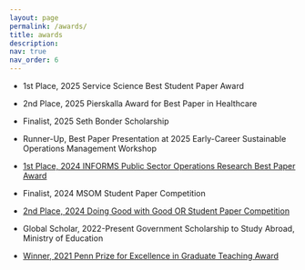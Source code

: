 ```yaml
---
layout: page
permalink: /awards/
title: awards
description: 
nav: true
nav_order: 6
---
```


<style>
  .award-title {
    margin-bottom: 0.5em;
  }

  ul li {
    margin-bottom: 1em;
  }
</style>

<ul>
  <li>1st Place, 2025 Service Science Best Student Paper Award</li>
  <li>2nd Place, 2025 Pierskalla Award for Best Paper in Healthcare</li>
  <li>Finalist, 2025 Seth Bonder Scholarship</li>

  <li>Runner-Up, Best Paper Presentation at 2025 Early-Career Sustainable Operations Management Workshop</li>

  <li><a href="https://www.informs.org/Recognizing-Excellence/Community-Prizes/Public-and-Societal-Operations-Research/Public-Sector-Operations-Research-Best-Paper-Award">1st Place, 2024 INFORMS Public Sector Operations Research Best Paper Award</a></li>

  <li>Finalist, 2024 MSOM Student Paper Competition</li>

  <li><a href="https://www.informs.org/Recognizing-Excellence/INFORMS-Prizes/Doing-Good-with-Good-OR-Student-Paper-Competition">2nd Place, 2024 Doing Good with Good OR Student Paper Competition</a></li>

  <li>Global Scholar, 2022-Present Government Scholarship to Study Abroad, Ministry of Education</li>

  <li><a href="https://provost.upenn.edu/for-students/teaching-at-penn/teaching-awards/">Winner, 2021 Penn Prize for Excellence in Graduate Teaching Award</a></li>
</ul>
